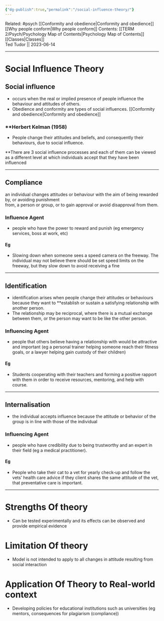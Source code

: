 ```yaml
---
{"dg-publish":true,"permalink":"/social-influence-theory/"}
---
```


Related: #psych  [[Conformity and obedience\|Conformity and obedience]] [[Why people conform\|Why people conform]]
Contents: [[TERM 2/Psych/Psychology Map of Contents\|Psychology Map of Contents]]  
[[Classes\|Classes]]  
Ted Tudor || 2023-06-14
***

# Social Influence Theory

## **Social influence**

- occurs when the real or implied presence of people influence the behaviour and attitudes of others.
- Obedience and conformity are types of social influences. [[Conformity and obedience\|Conformity and obedience]]

### **Herbert Kelman (1958)

- People change their attitudes and beliefs, and consequently their behaviours, due to social influence.

**There are 3 social influence processes and each of them can be viewed as a different level at which individuals accept that they have been influenced

---

## Compliance

an individual changes attitudes or behaviour with the aim of being rewarded by, or avoiding punishment  
from, a person or group, or to gain approval or avoid disapproval from them.

### Influence Agent

- people who have the power to reward and punish (eg emergency services, boss at work, etc)

#### Eg

- Slowing down when someone sees a speed camera on the freeway. The individual may not believe there should be set speed limits on the freeway, but they slow down to avoid receiving a fine

---

## Identification

- identification arises when people change their attitudes or behaviours because they want to **establish or sustain a satisfying relationship with another person. 
- The relationship may be reciprocal, where there is a mutual exchange between them, or the person may want to be like the other person. 

### Influencing Agent

- people that others believe having a relationship with would be attractive and important (eg a personal trainer helping someone reach their fitness goals, or a lawyer helping gain custody of their children)

#### Eg

- Students cooperating with their teachers and forming a positive rapport with them in order to receive resources, mentoring, and help with course.

---

## Internalisation

- the individual accepts influence because the attitude or behavior of the group is in line with those of the individual

### Influencing Agent

- people who have credibility due to being trustworthy and an expert in their field (eg a medical practitioner).

#### Eg

- People who take their cat to a vet for yearly check-up and follow the vets’ health care advice if they client shares the same attitude of the vet, that preventative care is important.

---

# **Strengths Of theory**

- Can be tested experimentally and its effects can be observed and provide empirical evidence

# **Limitation Of theory**

- Model is not intended to apply to all changes in attitude resulting from social interaction

# **Application Of Theory to Real-world context**

- Developing policies for educational institutions such as universities (eg mentors, consequences for plagiarism (compliance))


